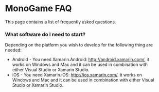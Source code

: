 # MonoGame FAQ

This page contains a list of frequently asked questions.

### What software do I need to start?

Depending on the platform you wish to develop for the following thing are needed:
 - Android - You need Xamarin.Android: http://android.xamarin.com/, it works on Windows and Mac and it can be used in combination with either Visual Studio or Xamarin Studio.
 - iOS - You need Xamarin.iOS: http://ios.xamarin.com/, it works on Windows and Mac and it can be used in combination with either Visual Studio or Xamarin Studio.
